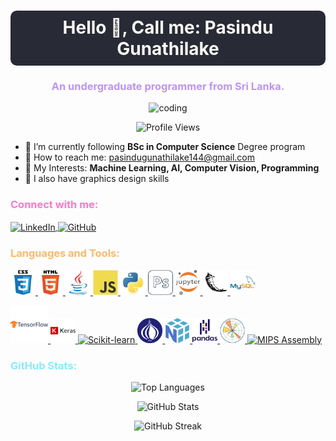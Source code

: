 <h1 align="center" style="color: #f8f8f2; background: #282a36; padding: 10px; border-radius: 10px;">Hello 👋, Call me: Pasindu Gunathilake</h1>
<h3 align="center" style="color: #bd93f9;">An undergraduate programmer from Sri Lanka.</h3>

<p align="center">
  <img src="https://gifdb.com/images/high/coding-animated-laptop-flow-stream-ja04010rm5o68zfk.gif" alt="coding" width="400">
</p>

<p align="center">
  <img src="https://komarev.com/ghpvc/?username=pasindugunathilake&label=Profile%20views&color=bd93f9&style=flat" alt="Profile Views" />
</p>

- 🌱 I’m currently following **BSc in Computer Science** Degree program
- 📧 How to reach me: <a href="mailto:pasindugunathilake144@gmail.com" style="color: #50fa7b;">pasindugunathilake144@gmail.com</a>
- 🌟 My Interests: **Machine Learning, AI, Computer Vision, Programming**
- 🎨 I also have graphics design skills


<h3 align="left" style="color: #ff79c6;">Connect with me:</h3>
<p align="left">
  <a href="https://linkedin.com/in/pasindu-gunathilake-aab259260" target="_blank">
    <img align="center" src="https://raw.githubusercontent.com/rahuldkjain/github-profile-readme-generator/master/src/images/icons/Social/linked-in-alt.svg" alt="LinkedIn" height="30" width="40" />
  </a>
  <a href="https://github.com/pasindugunathilake" target="_blank">
    <img align="center" src="https://raw.githubusercontent.com/rahuldkjain/github-profile-readme-generator/master/src/images/icons/Social/github.svg" alt="GitHub" height="30" width="40" />
  </a>
</p>

<h3 align="left" style="color: #ffb86c;">Languages and Tools:</h3>
<p align="left">
  <a href="https://www.w3schools.com/css/" target="_blank" rel="noreferrer">
    <img src="https://raw.githubusercontent.com/devicons/devicon/master/icons/css3/css3-original-wordmark.svg" alt="CSS3" width="40" height="40" />
  </a>
  <a href="https://www.w3.org/html/" target="_blank" rel="noreferrer">
    <img src="https://raw.githubusercontent.com/devicons/devicon/master/icons/html5/html5-original-wordmark.svg" alt="HTML5" width="40" height="40" />
  </a>
  <a href="https://www.java.com" target="_blank" rel="noreferrer">
    <img src="https://raw.githubusercontent.com/devicons/devicon/master/icons/java/java-original.svg" alt="Java" width="40" height="40" />
  </a>
  <a href="https://developer.mozilla.org/en-US/docs/Web/JavaScript" target="_blank" rel="noreferrer">
    <img src="https://raw.githubusercontent.com/devicons/devicon/master/icons/javascript/javascript-original.svg" alt="JavaScript" width="40" height="40" />
  </a>
  <a href="https://www.python.org" target="_blank" rel="noreferrer">
    <img src="https://raw.githubusercontent.com/devicons/devicon/master/icons/python/python-original.svg" alt="Python" width="40" height="40" />
  </a>
  <a href="https://www.photoshop.com/en" target="_blank" rel="noreferrer">
    <img src="https://raw.githubusercontent.com/devicons/devicon/master/icons/photoshop/photoshop-line.svg" alt="Photoshop" width="40" height="40" />
  </a>

  <!-- Jupyter Notebook -->
<a href="https://jupyter.org/" target="_blank" rel="noreferrer">
  <img src="https://raw.githubusercontent.com/devicons/devicon/master/icons/jupyter/jupyter-original-wordmark.svg" alt="Jupyter Notebook" width="40" height="40" />
</a>

<!-- Flask -->
<a href="https://flask.palletsprojects.com/" target="_blank" rel="noreferrer">
  <img src="https://raw.githubusercontent.com/devicons/devicon/master/icons/flask/flask-original.svg" alt="Flask" width="40" height="40" />
</a>

<!-- MySQL -->
<a href="https://www.mysql.com/" target="_blank" rel="noreferrer">
  <img src="https://raw.githubusercontent.com/devicons/devicon/master/icons/mysql/mysql-original-wordmark.svg" alt="MySQL" width="40" height="40" />
</a>
</p>

<!-- TensorFlow -->
<a href="https://www.tensorflow.org/" target="_blank" rel="noreferrer">
  <img src="https://raw.githubusercontent.com/devicons/devicon/master/icons/tensorflow/tensorflow-original-wordmark.svg" alt="TensorFlow" width="60" height="60" />
</a>

<!-- Keras -->
<a href="https://keras.io/" target="_blank" rel="noreferrer">
  <img src="https://raw.githubusercontent.com/devicons/devicon/master/icons/keras/keras-original-wordmark.svg" alt="Keras" width="40" height="40" />
</a>

<!-- Scikit-learn -->
<a href="https://scikit-learn.org/" target="_blank" rel="noreferrer">
  <img src="https://raw.githubusercontent.com/devicons/devicon/master/icons/scikit-learn/scikit-learn-original-wordmark.svg" alt="Scikit-learn" width="40" height="40" />
</a>

<!-- Perl -->
<a href="https://www.perl.org/" target="_blank" rel="noreferrer">
  <img src="https://raw.githubusercontent.com/devicons/devicon/master/icons/perl/perl-original.svg" alt="Perl" width="40" height="40" />
</a>

<!-- NumPy -->
<a href="https://numpy.org/" target="_blank" rel="noreferrer">
  <img src="https://raw.githubusercontent.com/devicons/devicon/master/icons/numpy/numpy-original.svg" alt="NumPy" width="40" height="40" />
</a>

<!-- Pandas -->
<a href="https://pandas.pydata.org/" target="_blank" rel="noreferrer">
  <img src="https://raw.githubusercontent.com/devicons/devicon/master/icons/pandas/pandas-original-wordmark.svg" alt="Pandas" width="40" height="40" />
</a>

<!-- Matplotlib -->
<a href="https://matplotlib.org/" target="_blank" rel="noreferrer">
  <img src="https://raw.githubusercontent.com/devicons/devicon/master/icons/matplotlib/matplotlib-original.svg" alt="Matplotlib" width="40" height="40" />
</a>

<!-- MIPS Assembly (no official devicon, using generic code icon) -->
<a href="https://en.wikipedia.org/wiki/MIPS_instruction_set" target="_blank" rel="noreferrer">
  <img src="https://raw.githubusercontent.com/devicons/devicon/master/icons/code/code-original.svg" alt="MIPS Assembly" width="40" height="40" />
</a>

<h3 align="left" style="color: #8be9fd;">GitHub Stats:</h3>
<p align="center">
  <img src="https://github-readme-stats.vercel.app/api/top-langs?username=pasindugunathilake&show_icons=true&locale=en&layout=compact&theme=dracula" alt="Top Languages" />
</p>
<p align="center">
  <img src="https://github-readme-stats.vercel.app/api?username=pasindugunathilake&show_icons=true&locale=en&theme=dracula" alt="GitHub Stats" />
</p>
<p align="center">
  <img src="https://nirzak-streak-stats.vercel.app/?user=pasindugunathilake&theme=dracula" alt="GitHub Streak" />
</p>



